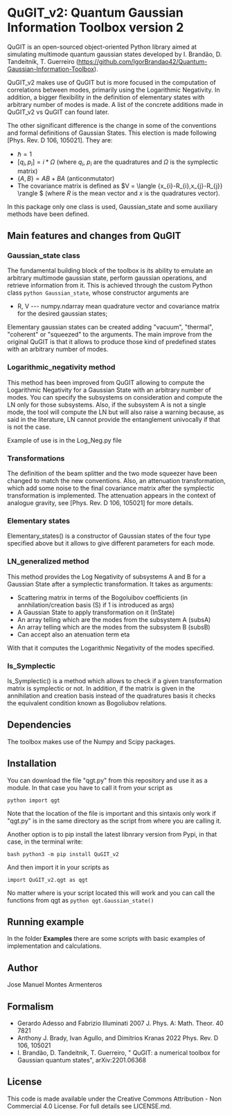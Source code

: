 # QuGIT_v2: Quantum Gaussian Information Toolbox version 2

QuGIT is an open-sourced object-oriented Python library aimed at simulating multimode quantum gaussian states developed
by I. Brandão, D. Tandeitnik, T. Guerreiro (https://github.com/IgorBrandao42/Quantum-Gaussian-Information-Toolbox).

QuGIT_v2 makes use of QuGIT but is more focused in the computation of correlations between modes, primarily using the Logarithmic Negativity. In addition, a bigger flexibility in the definition of elementary states with arbitrary number
of modes is made. A list of the concrete additions made in QuGIT_v2 vs QuGIT can found later.

The other significant difference is the change in some of the conventions and formal definitions of Gaussian States. This election is made following [Phys. Rev. D 106, 105021]. They are:

* $\hbar = 1$
* $[q_{i},p_{i}] = i*\Omega$ (where $q_{i}$, $p_{i}$ are the quadratures and $\Omega$ is the symplectic matrix) 
* $\{A,B\}=AB+BA$ (anticonmutator)
* The covariance matrix is defined as $V = \langle {x_{i}-R_{i},x_{j}-R_{j}} \rangle $ (where $R$ is the mean vector and $x$ is the quadratures vector).

In this package only one class is used, Gaussian_state and some auxiliary methods have been defined.

## Main features and changes from QuGIT

### Gaussian_state class

The fundamental building block of the toolbox is its ability to emulate an arbitrary multimode gaussian state, perform gaussian operations, and retrieve information from it. This is achieved through the custom Python class ```python Gaussian_state```, whose constructor arguments are

* R, V --- numpy.ndarray mean quadrature vector and covariance matrix for the desired gaussian states;

Elementary gaussian states can be created adding "vacuum", "thermal", "coherent" or "squeezed" to the arguments. The main improve from the original QuGIT is that it allows to produce those kind of predefined states with an arbitrary number of modes.

### Logarithmic_negativity method

This method has been improved from QuGIT allowing to compute the Logarithmic Negativity for a Gaussian State with an arbitrary number of modes. You can specify the subsystems on consideration and compute the LN only for those subsystems. Also, if the subsystem A is not a single mode, the tool will compute the LN but will also raise a warning because, as said in the literature, LN cannot provide the entanglement univocally if that is not the case.

Example of use is in the Log_Neg.py file

### Transformations

The definition of the beam splitter and the two mode squeezer have been changed to match the new conventions. Also, an attenuation transformation, which add some noise to the final covariance matrix after the symplectic transformation is implemented. The attenuation appears in the context of analogue gravity, see [Phys. Rev. D 106, 105021] for more details.

### Elementary states

Elementary_states() is a constructor of Gaussian states of the four type specified above but it allows to give different parameters for each mode.

### LN_generalized method

This method provides the Log Negativity of subsystems A and B for a Gaussian State after a symplectic transformation.
It takes as arguments:

* Scattering matrix in terms of the Bogoluibov coefficients (in annhilation/creation basis (S) if 1 is introduced as args)
* A Gaussian State to apply transformation on it (InState)  
* An array telling which are the modes from the subsystem A (subsA)
* An array telling which are the modes from the subsystem B (subsB)
* Can accept also an atenuation term eta

With that it computes the Logarithmic Negativity of the modes specified.

### Is_Symplectic

Is_Symplectic() is a method which allows to check if a given transformation matrix is symplectic or not. In addition, if the matrix is given in the annihilation and creation basis instead of the quadratures basis it checks the equivalent condition known as Bogoliubov relations.



## Dependencies

The toolbox makes use of the Numpy and Scipy packages.

## Installation

You can download the file "qgt.py" from this repository and use it as a module. In that case you have to call it from your script as

```python import qgt ```

Note that the location of the file is important and this sintaxis only work if "qgt.py" is in the same directory as the script from where you are calling it.

Another option is to pip install the latest libnrary version from Pypi, in that case, in the terminal write:

```bash python3 -m pip install QuGIT_v2```

And then import it in your scripts as

``` import QuGIT_v2.qgt as qgt ```

No matter where is your script located this will work and you can call the functions from qgt as ```python qgt.Gaussian_state()```

## Running example

In the folder **Examples** there are some scripts with basic examples of implementation and calculations. 

## Author

Jose Manuel Montes Armenteros

## Formalism

* Gerardo Adesso and Fabrizio Illuminati 2007 J. Phys. A: Math. Theor. 40 7821
* Anthony J. Brady, Ivan Agullo, and Dimitrios Kranas 2022 Phys. Rev. D 106, 105021
* I. Brandão, D. Tandeitnik, T. Guerreiro, " QuGIT: a numerical toolbox for Gaussian quantum states", arXiv:2201.06368

## License

This code is made available under the Creative Commons Attribution - Non Commercial 4.0 License. For full details see LICENSE.md.